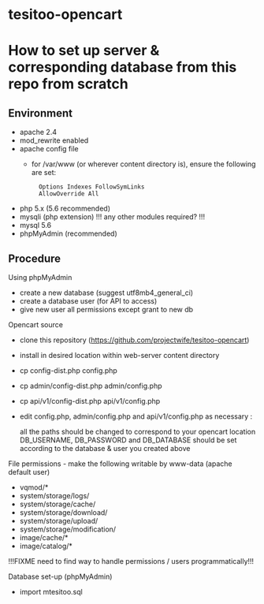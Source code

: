 # tesitoo-opencart

How to set up server & corresponding database from this repo from scratch
=========================================================================

Environment
-----------

- apache 2.4
- mod_rewrite enabled
- apache config file
  - for /var/www (or wherever content directory is), ensure the following are set:

          Options Indexes FollowSymLinks
          AllowOverride All

- php 5.x (5.6 recommended)
- mysqli (php extension) !!! any other modules required? !!!
- mysql 5.6
- phpMyAdmin (recommended)

Procedure
-----------------

Using phpMyAdmin
- create a new database (suggest utf8mb4_general_ci)
- create a database user (for API to access)
- give new user all permissions except grant to new db

Opencart source
- clone this repository (https://github.com/projectwife/tesitoo-opencart)
- install in desired location within web-server content directory
- cp config-dist.php config.php
- cp admin/config-dist.php admin/config.php
- cp api/v1/config-dist.php api/v1/config.php
- edit config.php, admin/config.php and api/v1/config.php as necessary :

    all the paths should be changed to correspond to your opencart location
    DB_USERNAME, DB_PASSWORD and DB_DATABASE should be set according to the database & user you created above

File permissions - make the following writable by www-data (apache default user)
- vqmod/*
- system/storage/logs/
- system/storage/cache/
- system/storage/download/
- system/storage/upload/
- system/storage/modification/
- image/cache/*
- image/catalog/*

!!!FIXME need to find way to handle permissions / users programmatically!!!

Database set-up (phpMyAdmin)
- import mtesitoo.sql
